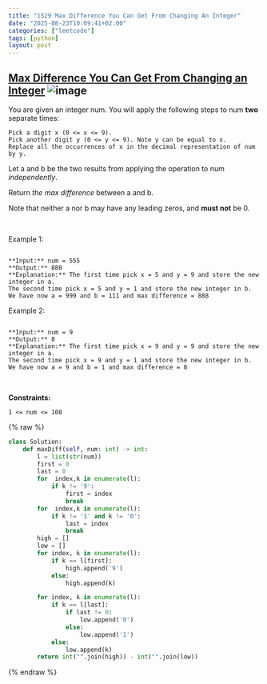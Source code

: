 ```yaml
---
title: "1529 Max Difference You Can Get From Changing An Integer"
date: "2025-08-23T10:09:41+02:00"
categories: ["leetcode"]
tags: [python]
layout: post
---
```


## [Max Difference You Can Get From Changing an Integer](https://leetcode.com/problems/max-difference-you-can-get-from-changing-an-integer) ![image](https://img.shields.io/badge/Difficulty-Medium-orange)

You are given an integer num. You will apply the following steps to num **two** separate times:

	Pick a digit x (0 <= x <= 9).
	Pick another digit y (0 <= y <= 9). Note y can be equal to x.
	Replace all the occurrences of x in the decimal representation of num by y.

Let a and b be the two results from applying the operation to num *independently*.

Return *the max difference* between a and b.

Note that neither a nor b may have any leading zeros, and **must not** be 0.

 

Example 1:

```

**Input:** num = 555
**Output:** 888
**Explanation:** The first time pick x = 5 and y = 9 and store the new integer in a.
The second time pick x = 5 and y = 1 and store the new integer in b.
We have now a = 999 and b = 111 and max difference = 888

```

Example 2:

```

**Input:** num = 9
**Output:** 8
**Explanation:** The first time pick x = 9 and y = 9 and store the new integer in a.
The second time pick x = 9 and y = 1 and store the new integer in b.
We have now a = 9 and b = 1 and max difference = 8

```

 

**Constraints:**

	1 <= num <= 108

{% raw %}
```python
class Solution:
    def maxDiff(self, num: int) -> int:
        l = list(str(num))
        first = 0
        last = 0
        for  index,k in enumerate(l):
            if k != '9':
                first = index
                break
        for  index,k in enumerate(l):
            if k != '1' and k != '0':
                last = index
                break
        high = []
        low = []
        for index, k in enumerate(l):
            if k == l[first]:
                high.append('9')
            else:
                high.append(k)

        for index, k in enumerate(l):
            if k == l[last]:
                if last != 0:
                    low.append('0')
                else:
                    low.append('1')
            else:
                low.append(k)
        return int("".join(high)) - int("".join(low))
```
{% endraw %}
